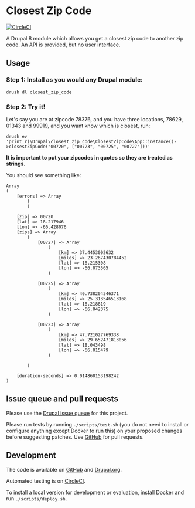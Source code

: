 Closest Zip Code
=====

[![CircleCI](https://circleci.com/gh/dcycle/closest_zip_code.svg?style=svg)](https://circleci.com/gh/dcycle/closest_zip_code)

A Drupal 8 module which allows you get a closest zip code to another zip code. An API is provided, but no user interface.

Usage
-----

### Step 1: Install as you would any Drupal module:

    drush dl closest_zip_code

### Step 2: Try it!

Let's say you are at zipcode 78376, and you have three locations, 78629, 01343 and 99919, and you want know which is closest, run:

    drush ev 'print_r(\Drupal\closest_zip_code\ClosestZipCode\App::instance()->closestZipCode("00720", ["00723", "00725", "00727"]))'

**It is important to put your zipcodes in quotes so they are treated as strings**.

You should see something like:

    Array
    (
        [errors] => Array
            (
            )

        [zip] => 00720
        [lat] => 18.217946
        [lon] => -66.428076
        [zips] => Array
            (
                [00727] => Array
                    (
                        [km] => 37.4453002632
                        [miles] => 23.267430784452
                        [lat] => 18.215308
                        [lon] => -66.073565
                    )

                [00725] => Array
                    (
                        [km] => 40.738204346371
                        [miles] => 25.313546513168
                        [lat] => 18.218819
                        [lon] => -66.042375
                    )

                [00723] => Array
                    (
                        [km] => 47.721027769338
                        [miles] => 29.652471813056
                        [lat] => 18.043498
                        [lon] => -66.015479
                    )

            )

        [duration-seconds] => 0.014860153198242
    )

Issue queue and pull requests
-----

Please use the [Drupal issue queue](https://www.drupal.org/project/issues/search/closest_zip_code) for this project.

Please run tests by running `./scripts/test.sh` (you do not need to install or configure anything except Docker to run this) on your proposed changes before suggesting patches. Use [GitHub](https://github.com/dcycle/closest_zip_code) for pull requests.

Development
-----

The code is available on [GitHub](https://github.com/dcycle/closest_zip_code) and [Drupal.org](https://www.drupal.org/project/closest_zip_code).

Automated testing is on [CircleCI](https://circleci.com/gh/dcycle/closest_zip_code).

To install a local version for development or evaluation, install Docker and run `./scripts/deploy.sh`.
